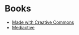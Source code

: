 # Books
* [Made with Creative Commons](made_with_creative_commons/index.md)
* [Mediactive](mediactive/index.md)